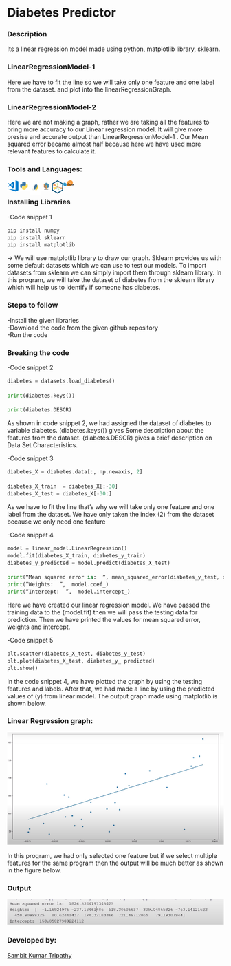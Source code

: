 # Diabetes Predictor<br>
### Description
Its a linear regression model made using python, matplotlib library, sklearn.
<!--i am sambit-->

### LinearRegressionModel-1 
Here we have to fit the line so we will take only one feature and one label from the dataset. 
and plot into the linearRegressionGraph. 

### LinearRegressionModel-2 
Here we are not making a graph, rather we are taking all the features to bring more accuracy to our Linear regression model.
It will give more presise and accurate output than LinearRegressionModel-1 .
Our Mean squared error became almost half because here we have used more relevant features to calculate it.


### Tools and Languages:
<img align="left" alt="VS Code" width="26px" src="vscode.png" />
<img align="left" alt="Python" width="26px" src="python.png" />
<img align="left" alt="pip" width="26px" height="34px" src="pip.png" />
<img align="left" alt="numpy" width="26px" src="numpy.png" />
<img align="left" alt="matplotlib" width="26px" src="matplotlib.png" />
<img align="left" alt="scikit learn" width="26px" src="Scikit_learn.png" />
<br>

### Installing Libraries
-Code snippet 1

```cmd
pip install numpy
pip install sklearn
pip install matplotlib

```

-> We will use matplotlib library to draw our graph. Sklearn provides us with some default datasets which we can use to test our models. 
To import datasets from sklearn we can simply import them through sklearn library. 
In this program, we will take the dataset of diabetes from the sklearn library which will help us to identify if someone has diabetes.

### Steps to follow
-Install the given libraries<br>
-Download the code from the given github repository<br>
-Run the code<br>

### Breaking the code

-Code snippet 2
```python
diabetes = datasets.load_diabetes()

print(diabetes.keys())

print(diabetes.DESCR)
```
As shown in code snippet 2, we had assigned the dataset of diabetes to variable diabetes.
(diabetes.keys()) gives Some description about the features from the dataset.
(diabetes.DESCR) gives a brief description on Data Set Characteristics.

-Code snippet 3
```python
diabetes_X = diabetes.data[:, np.newaxis, 2]

diabetes_X_train  = diabetes_X[:-30]
diabetes_X_test = diabetes_X[-30:]
```
 
As we have to fit the line that’s why we will take only one feature and one label from the dataset. 
We have only taken the index (2) from the dataset because we only need one feature 

-Code snippet 4
```python
model = linear_model.LinearRegression()
model.fit(diabetes_X_train, diabetes_y_train)
diabetes_y_predicted = model.predict(diabetes_X_test)

print(“Mean squared error is:  ”, mean_squared_error(diabetes_y_test, diabetes_y_predicted))
print(“Weights:  ”,  model.coef_)
print(“Intercept:  ”,  model.intercept_)
```
Here we have created our linear regression model. We have passed the training data to the (model.fit) then we will pass the testing data for prediction.
Then we have printed the values for mean squared error, weights and intercept.

-Code snippet 5
```python
plt.scatter(diabetes_X_test, diabetes_y_test)
plt.plot(diabetes_X_test, diabetes_y_ predicted)
plt.show()
```
In the code snippet 4, we have plotted the graph by using the testing features and labels. After that, we had made a line by using the predicted values of (y) from linear model. 
The output graph made using matplotlib is shown below.

### Linear Regression graph:
<img alt="Linear Regression graph" src="linearRegressionGraph.png" />


In this program, we had only selected one feature but if we select multiple features for the same program then the output will be much better as shown in the figure below.

### Output
<img alt="output"  src="op.png" />

### Developed by:
<a href="https://github.com/sambit221">Sambit Kumar Tripathy</a>
